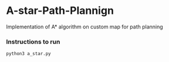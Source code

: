 # A-star-Path-Plannign
Implementation of A* algorithm on custom map for path planning

### Instructions to run
`python3 a_star.py`

